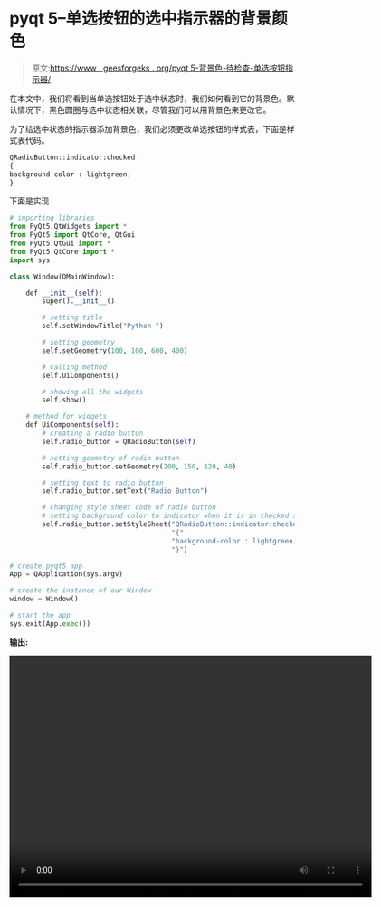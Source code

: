 # pyqt 5–单选按钮的选中指示器的背景颜色

> 原文:[https://www . geesforgeks . org/pyqt 5-背景色-待检查-单选按钮指示器/](https://www.geeksforgeeks.org/pyqt5-background-color-to-checked-indicator-of-radio-button/)

在本文中，我们将看到当单选按钮处于选中状态时，我们如何看到它的背景色。默认情况下，黑色圆圈与选中状态相关联，尽管我们可以用背景色来更改它。

为了给选中状态的指示器添加背景色，我们必须更改单选按钮的样式表，下面是样式表代码。

```py
QRadioButton::indicator:checked
{
background-color : lightgreen;
}

```

下面是实现

```py
# importing libraries
from PyQt5.QtWidgets import * 
from PyQt5 import QtCore, QtGui
from PyQt5.QtGui import * 
from PyQt5.QtCore import * 
import sys

class Window(QMainWindow):

    def __init__(self):
        super().__init__()

        # setting title
        self.setWindowTitle("Python ")

        # setting geometry
        self.setGeometry(100, 100, 600, 400)

        # calling method
        self.UiComponents()

        # showing all the widgets
        self.show()

    # method for widgets
    def UiComponents(self):
        # creating a radio button
        self.radio_button = QRadioButton(self)

        # setting geometry of radio button
        self.radio_button.setGeometry(200, 150, 120, 40)

        # setting text to radio button
        self.radio_button.setText("Radio Button")

        # changing style sheet code of radio button
        # setting background color to indicator when it is in checked state
        self.radio_button.setStyleSheet("QRadioButton::indicator:checked"
                                        "{"
                                        "background-color : lightgreen;"
                                        "}")

# create pyqt5 app
App = QApplication(sys.argv)

# create the instance of our Window
window = Window()

# start the app
sys.exit(App.exec())
```

**输出:**

<video class="wp-video-shortcode" id="video-395525-1" width="640" height="428" preload="metadata" controls=""><source type="video/mp4" src="https://media.geeksforgeeks.org/wp-content/uploads/20200407024312/Python-07-04-2020-02_42_57.mp4?_=1">[https://media.geeksforgeeks.org/wp-content/uploads/20200407024312/Python-07-04-2020-02_42_57.mp4](https://media.geeksforgeeks.org/wp-content/uploads/20200407024312/Python-07-04-2020-02_42_57.mp4)</video>